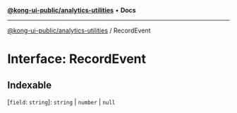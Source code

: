 [**@kong-ui-public/analytics-utilities**](../README.md) • **Docs**

***

[@kong-ui-public/analytics-utilities](../README.md) / RecordEvent

# Interface: RecordEvent

## Indexable

 \[`field`: `string`\]: `string` \| `number` \| `null`

